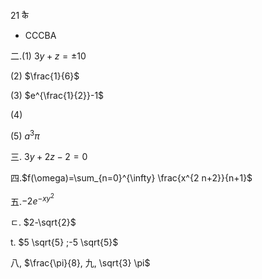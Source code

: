 21 कै

- $\operatorname{CCCBA}$

二.(1) $3 y+z= \pm 10$

(2) $\frac{1}{6}$

(3) $e^{\frac{1}{2}}-1$

(4)

(5) $a^{3} \pi$

三. $3 y+2 z-2=0$

四.$f(\omega)=\sum_{n=0}^{\infty} \frac{x^{2 n+2}}{n+1}$

五.$-2 e^{-x y^{2}}$

ㄷ. $2-\sqrt{2}$

t. $5 \sqrt{5} ;-5 \sqrt{5}$

八, $\frac{\pi}{8}, 九, \sqrt{3} \pi$

